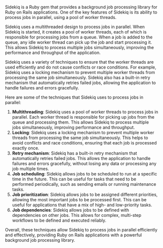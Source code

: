 Sidekiq is a Ruby gem that provides a background job processing library for Ruby on Rails applications. One of the key features of Sidekiq is its ability to process jobs in parallel, using a pool of worker threads.

Sidekiq uses a multithreaded design to process jobs in parallel. When Sidekiq is started, it creates a pool of worker threads, each of which is responsible for processing jobs from a queue. When a job is added to the queue, any idle worker thread can pick up the job and start processing it. This allows Sidekiq to process multiple jobs simultaneously, improving the performance and throughput of the application.

Sidekiq uses a variety of techniques to ensure that the worker threads are used efficiently and do not cause conflicts or race conditions. For example, Sidekiq uses a locking mechanism to prevent multiple worker threads from processing the same job simultaneously. Sidekiq also has a built-in retry mechanism that automatically retries failed jobs, allowing the application to handle failures and errors gracefully.

Here are some of the techniques that Sidekiq uses to process jobs in parallel:

1. **Multithreading**: Sidekiq uses a pool of worker threads to process jobs in parallel. Each worker thread is responsible for picking up jobs from the queue and processing them. This allows Sidekiq to process multiple jobs simultaneously, improving performance and throughput. 
2. **Locking**: Sidekiq uses a locking mechanism to prevent multiple worker threads from processing the same job simultaneously. This helps to avoid conflicts and race conditions, ensuring that each job is processed exactly once.
3. **Retry mechanism**: Sidekiq has a built-in retry mechanism that automatically retries failed jobs. This allows the application to handle failures and errors gracefully, without losing any data or processing any job multiple times.
4. **Job scheduling**: Sidekiq allows jobs to be scheduled to run at a specific time in the future. This can be useful for tasks that need to be performed periodically, such as sending emails or running maintenance tasks.
5. **Job prioritization**: Sidekiq allows jobs to be assigned different priorities, allowing the most important jobs to be processed first. This can be useful for applications that have a mix of high- and low-priority tasks.
6. **Job dependencies**: Sidekiq allows jobs to be defined with dependencies on other jobs. This allows for complex, multi-step workflows to be defined and executed reliably.

Overall, these techniques allow Sidekiq to process jobs in parallel efficiently and effectively, providing Ruby on Rails applications with a powerful background job processing library.